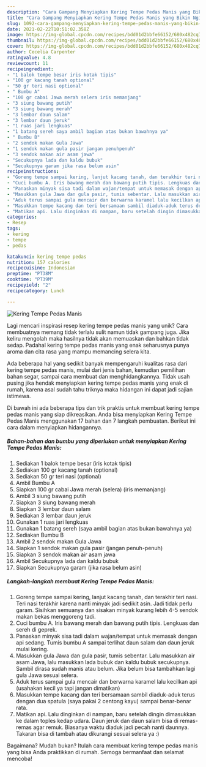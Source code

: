 ```yaml
---
description: "Cara Gampang Menyiapkan Kering Tempe Pedas Manis yang Bikin Ngiler"
title: "Cara Gampang Menyiapkan Kering Tempe Pedas Manis yang Bikin Ngiler"
slug: 1092-cara-gampang-menyiapkan-kering-tempe-pedas-manis-yang-bikin-ngiler
date: 2021-02-22T10:51:02.358Z
image: https://img-global.cpcdn.com/recipes/bdd01d2bbfe66152/680x482cq70/kering-tempe-pedas-manis-foto-resep-utama.jpg
thumbnail: https://img-global.cpcdn.com/recipes/bdd01d2bbfe66152/680x482cq70/kering-tempe-pedas-manis-foto-resep-utama.jpg
cover: https://img-global.cpcdn.com/recipes/bdd01d2bbfe66152/680x482cq70/kering-tempe-pedas-manis-foto-resep-utama.jpg
author: Cecelia Carpenter
ratingvalue: 4.8
reviewcount: 11
recipeingredient:
- "1 balok tempe besar iris kotak tipis"
- "100 gr kacang tanah optional"
- "50 gr teri nasi optional"
- " Bumbu A"
- "100 gr cabai Jawa merah selera iris memanjang"
- "3 siung bawang putih"
- "3 siung bawang merah"
- "3 lembar daun salam"
- "3 lembar daun jeruk"
- "1 ruas jari lengkuas"
- "1 batang sereh saya ambil bagian atas bukan bawahnya ya"
- " Bumbu B"
- "2 sendok makan Gula Jawa"
- "1 sendok makan gula pasir jangan penuhpenuh"
- "3 sendok makan air asam jawa"
- "Secukupnya lada dan kaldu bubuk"
- "Secukupnya garam jika rasa belum asin"
recipeinstructions:
- "Goreng tempe sampai kering, lanjut kacang tanah, dan terakhir teri nasi. Teri nasi terakhir karena nanti minyak jadi sedikit asin. Jadi tidak perlu garam. Sisihkan semuanya dan sisakan minyak kurang lebih 4-5 sendok makan bekas menggoreng tadi."
- "Cuci bumbu A. Iris bawang merah dan bawang putih tipis. Lengkuas dan sereh di geprek."
- "Panaskan minyak sisa tadi dalam wajan/tempat untuk memasak dengan api sedang. Tumis bumbu A sampai terlihat daun salam dan daun jeruk mulai kering."
- "Masukkan gula Jawa dan gula pasir, tumis sebentar. Lalu masukkan air asam Jawa, lalu masukkan lada bubuk dan kaldu bubuk secukupnya. Sambil dirasa sudah manis atau belum. Jika belum bisa tambahkan lagi gula Jawa sesuai selera."
- "Aduk terus sampai gula mencair dan berwarna karamel lalu kecilkan api (usahakan kecil ya tapi jangan dimatikan)"
- "Masukkan tempe kacang dan teri bersamaan sambil diaduk-aduk terus dengan dua spatula (saya pakai 2 centong kayu) sampai benar-benar rata."
- "Matikan api. Lalu dinginkan di nampan, baru setelah dingin dimasukkan ke dalam toples kedap udara. Daun jeruk dan daun salam bisa di remas-remas agar remuk. Biasanya waktu diaduk jadi pecah nanti daunnya. Takaran bisa di tambah atau dikurangi sesuai selera ya :)"
categories:
- Resep
tags:
- kering
- tempe
- pedas

katakunci: kering tempe pedas 
nutrition: 157 calories
recipecuisine: Indonesian
preptime: "PT38M"
cooktime: "PT39M"
recipeyield: "2"
recipecategory: Lunch

---
```



![Kering Tempe Pedas Manis](https://img-global.cpcdn.com/recipes/bdd01d2bbfe66152/680x482cq70/kering-tempe-pedas-manis-foto-resep-utama.jpg)

Lagi mencari inspirasi resep kering tempe pedas manis yang unik? Cara membuatnya memang tidak terlalu sulit namun tidak gampang juga. Jika keliru mengolah maka hasilnya tidak akan memuaskan dan bahkan tidak sedap. Padahal kering tempe pedas manis yang enak seharusnya punya aroma dan cita rasa yang mampu memancing selera kita.

Ada beberapa hal yang sedikit banyak mempengaruhi kualitas rasa dari kering tempe pedas manis, mulai dari jenis bahan, kemudian pemilihan bahan segar, sampai cara membuat dan menghidangkannya. Tidak usah pusing jika hendak menyiapkan kering tempe pedas manis yang enak di rumah, karena asal sudah tahu triknya maka hidangan ini dapat jadi sajian istimewa.




Di bawah ini ada beberapa tips dan trik praktis untuk membuat kering tempe pedas manis yang siap dikreasikan. Anda bisa menyiapkan Kering Tempe Pedas Manis menggunakan 17 bahan dan 7 langkah pembuatan. Berikut ini cara dalam menyiapkan hidangannya.

<!--inarticleads1-->

##### Bahan-bahan dan bumbu yang diperlukan untuk menyiapkan Kering Tempe Pedas Manis:

1. Sediakan 1 balok tempe besar (iris kotak tipis)
1. Sediakan 100 gr kacang tanah (optional)
1. Sediakan 50 gr teri nasi (optional)
1. Ambil  Bumbu A
1. Siapkan 100 gr cabai Jawa merah (selera) (iris memanjang)
1. Ambil 3 siung bawang putih
1. Siapkan 3 siung bawang merah
1. Siapkan 3 lembar daun salam
1. Sediakan 3 lembar daun jeruk
1. Gunakan 1 ruas jari lengkuas
1. Gunakan 1 batang sereh (saya ambil bagian atas bukan bawahnya ya)
1. Sediakan  Bumbu B
1. Ambil 2 sendok makan Gula Jawa
1. Siapkan 1 sendok makan gula pasir (jangan penuh-penuh)
1. Siapkan 3 sendok makan air asam jawa
1. Ambil Secukupnya lada dan kaldu bubuk
1. Siapkan Secukupnya garam (jika rasa belum asin)




<!--inarticleads2-->

##### Langkah-langkah membuat Kering Tempe Pedas Manis:

1. Goreng tempe sampai kering, lanjut kacang tanah, dan terakhir teri nasi. Teri nasi terakhir karena nanti minyak jadi sedikit asin. Jadi tidak perlu garam. Sisihkan semuanya dan sisakan minyak kurang lebih 4-5 sendok makan bekas menggoreng tadi.
1. Cuci bumbu A. Iris bawang merah dan bawang putih tipis. Lengkuas dan sereh di geprek.
1. Panaskan minyak sisa tadi dalam wajan/tempat untuk memasak dengan api sedang. Tumis bumbu A sampai terlihat daun salam dan daun jeruk mulai kering.
1. Masukkan gula Jawa dan gula pasir, tumis sebentar. Lalu masukkan air asam Jawa, lalu masukkan lada bubuk dan kaldu bubuk secukupnya. Sambil dirasa sudah manis atau belum. Jika belum bisa tambahkan lagi gula Jawa sesuai selera.
1. Aduk terus sampai gula mencair dan berwarna karamel lalu kecilkan api (usahakan kecil ya tapi jangan dimatikan)
1. Masukkan tempe kacang dan teri bersamaan sambil diaduk-aduk terus dengan dua spatula (saya pakai 2 centong kayu) sampai benar-benar rata.
1. Matikan api. Lalu dinginkan di nampan, baru setelah dingin dimasukkan ke dalam toples kedap udara. Daun jeruk dan daun salam bisa di remas-remas agar remuk. Biasanya waktu diaduk jadi pecah nanti daunnya. Takaran bisa di tambah atau dikurangi sesuai selera ya :)




Bagaimana? Mudah bukan? Itulah cara membuat kering tempe pedas manis yang bisa Anda praktikkan di rumah. Semoga bermanfaat dan selamat mencoba!
